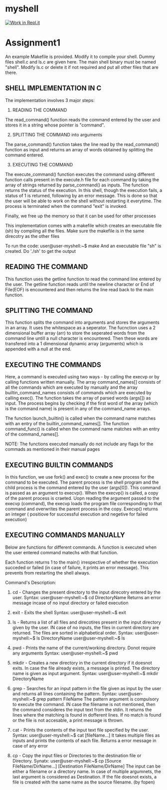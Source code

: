 # myshell
[![Work in Repl.it](https://classroom.github.com/assets/work-in-replit-14baed9a392b3a25080506f3b7b6d57f295ec2978f6f33ec97e36a161684cbe9.svg)](https://classroom.github.com/online_ide?assignment_repo_id=3071078&assignment_repo_type=AssignmentRepo)
# Assignment1
An example Makefile is provided. Modify it to compile your shell. Dummy files shell.c and ls.c are given here. The main shell binary must be named "shell". Modify ls.c or delete it if not required and put all other files that are there.

SHELL IMPLEMENTATION IN C
---------------------------------------------------------------				
The implementation involves 3 major steps:

1. READING THE COMMAND

The read_command() function reads the command entered by the user and stores it in a string whose pointer is "command". 

2. SPLITTING THE COMMAND into arguments

The parse_command() function takes the line read by the read_command() function as input and returns an array of words obtained by splitting the command entered. 

3. EXECUTING THE COMMAND

The execute_command() function executes the command using different function calls present in the execute.h file for each command by taking the array of strings returned by parse_command() as inputs.
The function returns the status of the execution. In this shell, though the execution fails, a status of 1 is returned, following by an error message. This is done so that the user will be able to work on the shell without restarting it everytime.
The process is terminated when the command "exit" is invoked.

Finally, we free up the memory so that it can be used for other processes

This implementation comes with a makefile which creates an executable file (sh) by compiling all the files. Make sure the makefile is in the same direcotry as the other files

To run the code: 
user@user-myshell:~$ make
And an executable file "sh" is created. Do './sh' to get the output

READING THE COMMAND
---------------------------------------------------------------		

This function uses the getline function to read the command line entered by the user. The getline function reads until the newline character or End of File(EOF) is encountered and then returns the line read back to the main function. 

SPLITTING THE COMMAND
---------------------------------------------------------------		

This function splits the command into arguments and stores the arguments in an array. It uses the whitespace as a seperator. 
The fucnction uses a 2 dimensional buffer array (arr) to store the seperated words from the command line untill a null character is encountered. Then these words are transfered into a 1 dimensional dynamic array (arguments) which is appended with a null at the end. 

EXECUTING THE COMMANDS
---------------------------------------------------------------		

Here, a command is executed using two ways - by calling the execvp or by calling functions written manually. The array command_names[] consists of all the commands which are executed by manually and the array builtin_command_names consists of commands which are executed by calling exec(). 
The function takes the array of parsed words (args[]) as input. 
The process begins by checking if the first word of the array (which is the command name) is present in any of the command_name arrays. 

The function launch_builtin() is called when the command name matches with an entry of the builtin_command_names[]. The function command_func() is called when the command name matches with an entry of the command_names[].

NOTE: The functions executed manually do not include any flags for the commads as mentioned in their manual pages

EXECUTING BUILTIN COMMANDS
---------------------------------------------------------------		

In this function, we use fork() and exec() to create a new process for the command to be executed. The parent process is the shell program and the child process is the command entered by the user (args[0]). This command is passed as an argument to execvp(). 
When the execvp() is called, a copy of the parent process is craeted. Uopn reading the argument passed to the execvp (command), the execvp loads the program file corresponding to that command and overwrites the parent process in the copy. 
Execvp() returns an integer ( positiove for successful execution and negetive for failed execution)

EXECUTING COMMANDS MANUALLY
---------------------------------------------------------------		

Below are functions for different commands. A function is executed when the user entered command matechs with that function. 

Each function returns 1 to the main() irrespective of whether the execution succeded or failed (in case of failure, it prints an error message). This prevents from restarting the shell always.

Command's Description: 

1. cd - 
Changes the present directory to the input direcotry entered by the user.
Syntax: user@user-myshell:~$ cd DirectoryName
Returns an error message incase of no input directory or failed execution

2. exit - 
Exits the shell 
Syntax: user@user-myshell:~$ exit

3. ls - 
Returns a list of all files and direcotires present in the input directory given by the user. IN case of no inputs, the files in current directory are returned. 
The files are sorted in alphabetical order.
Syntax: user@user-myshell:~$ ls DirectoryName
		user@user-myshell:~$ ls
		 
4. pwd - 
Prints the name of the current/working directory. Donot require any arguments
Syntax: user@user-myshell:~$ pwd

5. mkdir - 
Creates a new directory in the current directory if it doesnot exits. In case the file already exists, a message is printed. The directory name is given as input argument.
Syntax: user@user-myshell:~$ mkdir DirectoryName

6. grep - 
Searches for an input pattern in the file given as input by the user and returns all lines containing the pattern. 
Syntax: user@user-myshell:~$ grep pattern FileName
The pattern argument is compulsory to execute the command. IN case the filename is not mentioned, then the command consideres the input text from the stdin. 
It returns the lines where the matching is found in dofferent lines. If no match is found or the file is not accesable, a print message is thrown.

7. cat - 
Prints the contents of the input text file specified by the user. 
Syntax: user@user-myshell:~$ cat [fileName...]
It takes multiple files as inputs and prints the contents of each file. 
Returns a error message in case of any error

8. cp - 
Copy the input files or Directories to the destination file or Directory. 
Synatx: user@user-myshell:~$ cp [Source FileName/DirName...] [Destination FileName/DirName]
The input can be either a filename or a directory name. 
In case of multiple argumnets, the last argument is considered as Destination. 
If the file doesnot exists, a file is created with the same name as the source filename. (by fopen)
 
